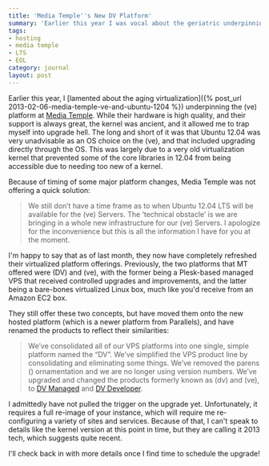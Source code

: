 ```yaml
---
title: 'Media Temple''s New DV Platform'
summary: 'Earlier this year I was vocal about the geriatric underpinnings of Media Temple''s (ve) platform. Thankfully, things have changed.'
tags:
- hosting
- media temple
- LTS
- EOL
category: journal
layout: post
---
```


Earlier this year, I [lamented about the aging virtualization]({% post_url 2013-02-06-media-temple-ve-and-ubuntu-1204 %}) underpinning the (ve) platform at [Media Temple](http://mediatemple.net). While their hardware is high quality, and their support is always great, the kernel was ancient, and it allowed me to trap myself into upgrade hell. The long and short of it was that Ubuntu 12.04 was very unadvisable as an OS choice on the (ve), and that included upgrading directly through the OS. This was largely due to a very old virtualization kernel that prevented some of the core libraries in 12.04 from being accessible due to needing too new of a kernel.

Because of timing of some major platform changes, Media Temple was not offering a quick solution:

> We still don’t have a time frame as to when Ubuntu 12.04 LTS will be available for the (ve) Servers. The ‘technical obstacle’ is we are bringing in a whole new infrastructure for our (ve) Servers. I apologize for the inconvenience but this is all the information I have for you at the moment.

I'm happy to say that as of last month, they now have completely refreshed their virtualized platform offerings. Previously, the two platforms that MT offered were (DV) and (ve), with the former being a Plesk-based managed VPS that received controlled upgrades and improvements, and the latter being a bare-bones virtualized Linux box, much like you'd receive from an Amazon EC2 box.

They still offer these two concepts, but have moved them onto the new hosted platform (which is a newer platform from Parallels), and have renamed the products to reflect their similarities:

> We’ve consolidated all of our VPS platforms into one single, simple platform named the “DV”. We’ve simplified the VPS product line by consolidating and eliminating some things. We’ve removed the parens () ornamentation and we are no longer using version numbers. We’ve upgraded and changed the products formerly known as (dv) and (ve),  to [DV Managed](http://mediatemple.net/webhosting/vps/managed/) and [DV Developer](http://mediatemple.net/webhosting/vps/developer/).


I admittedly have not pulled the trigger on the upgrade yet. Unfortunately, it requires a full re-image of your instance, which will require me re-configuring a variety of sites and services. Because of that, I can't speak to details like the kernel version at this point in time, but they are calling it 2013 tech, which suggests quite recent.

I'll check back in with more details once I find time to schedule the upgrade!
